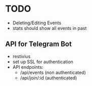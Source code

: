 # TODO

- Deleting/Editing Events
- stats should show all events in past

## API for Telegram Bot

- restivius
- set up SSL for authentication
- API endpoints:
    - /api/events (non authenticated)
    - /api/join/:id (authenticated)

